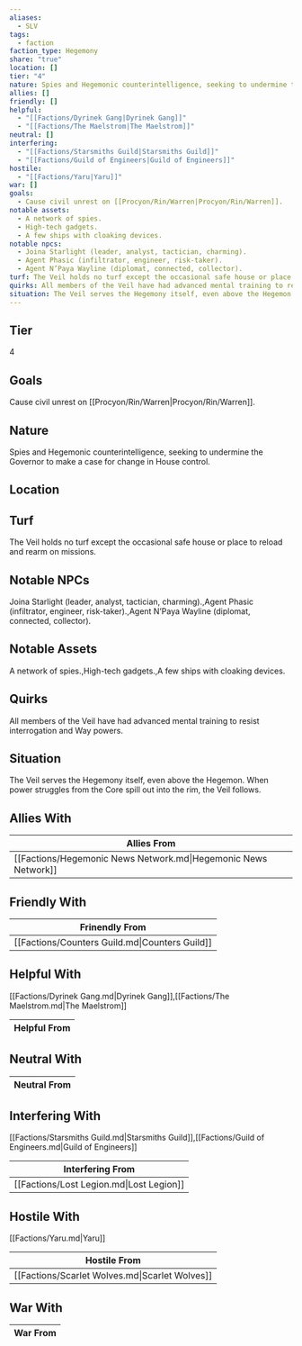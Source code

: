 ```yaml
---
aliases:
  - SLV
tags:
  - faction
faction_type: Hegemony
share: "true"
location: []
tier: "4"
nature: Spies and Hegemonic counterintelligence, seeking to undermine the Governor to make a case for change in House control.
allies: []
friendly: []
helpful:
  - "[[Factions/Dyrinek Gang|Dyrinek Gang]]"
  - "[[Factions/The Maelstrom|The Maelstrom]]"
neutral: []
interfering:
  - "[[Factions/Starsmiths Guild|Starsmiths Guild]]"
  - "[[Factions/Guild of Engineers|Guild of Engineers]]"
hostile:
  - "[[Factions/Yaru|Yaru]]"
war: []
goals:
  - Cause civil unrest on [[Procyon/Rin/Warren|Procyon/Rin/Warren]].
notable assets:
  - A network of spies.
  - High-tech gadgets.
  - A few ships with cloaking devices.
notable npcs:
  - Joina Starlight (leader, analyst, tactician, charming).
  - Agent Phasic (infiltrator, engineer, risk-taker).
  - Agent N’Paya Wayline (diplomat, connected, collector).
turf: The Veil holds no turf except the occasional safe house or place to reload and rearm on missions.
quirks: All members of the Veil have had advanced mental training to resist interrogation and Way powers.
situation: The Veil serves the Hegemony itself, even above the Hegemon. When power struggles from the Core spill out into the rim, the Veil follows.
---
```

## Tier

4

## Goals

Cause civil unrest on [[Procyon/Rin/Warren|Procyon/Rin/Warren]].

## Nature

Spies and Hegemonic counterintelligence, seeking to undermine the Governor to make a case for change in House control.

## Location



## Turf

The Veil holds no turf except the occasional safe house or place to reload and rearm on missions.

## Notable NPCs

Joina Starlight (leader, analyst, tactician, charming).,Agent Phasic (infiltrator, engineer, risk-taker).,Agent N’Paya Wayline (diplomat, connected, collector).

## Notable Assets

A network of spies.,High-tech gadgets.,A few ships with cloaking devices.

## Quirks

All members of the Veil have had advanced mental training to resist interrogation and Way powers.

## Situation

The Veil serves the Hegemony itself, even above the Hegemon. When power struggles from the Core spill out into the rim, the Veil follows.

## Allies With



| Allies From                                                    |
| -------------------------------------------------------------- |
| [[Factions/Hegemonic News Network.md\|Hegemonic News Network]] |


## Friendly With



| Frinendly From                                 |
| ---------------------------------------------- |
| [[Factions/Counters Guild.md\|Counters Guild]] |


## Helpful With

[[Factions/Dyrinek Gang.md|Dyrinek Gang]],[[Factions/The Maelstrom.md|The Maelstrom]]

| Helpful From |
| ------------ |


## Neutral With




| Neutral From |
| ------------ |



## Interfering With

[[Factions/Starsmiths Guild.md|Starsmiths Guild]],[[Factions/Guild of Engineers.md|Guild of Engineers]]


| Interfering From                         |
| ---------------------------------------- |
| [[Factions/Lost Legion.md\|Lost Legion]] |



## Hostile With

[[Factions/Yaru.md|Yaru]]


| Hostile From                                   |
| ---------------------------------------------- |
| [[Factions/Scarlet Wolves.md\|Scarlet Wolves]] |



## War With



| War From |
| -------- |

